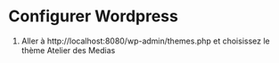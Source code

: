 # Configurer Wordpress

1. Aller à http://localhost:8080/wp-admin/themes.php et choisissez le thème Atelier des Medias
